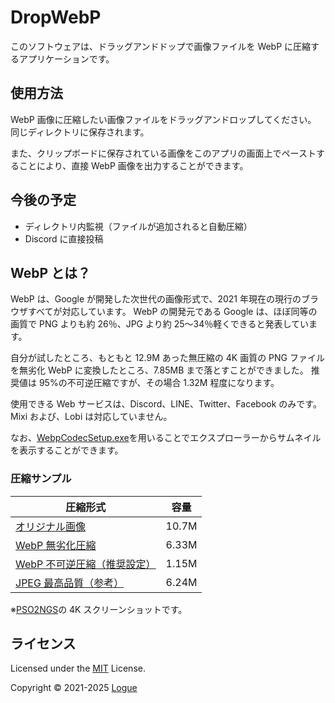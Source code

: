 # DropWebP

このソフトウェアは、ドラッグアンドドップで画像ファイルを WebP に圧縮するアプリケーションです。

## 使用方法

WebP 画像に圧縮したい画像ファイルをドラッグアンドロップしてください。
同じディレクトリに保存されます。

また、クリップボードに保存されている画像をこのアプリの画面上でペーストすることにより、直接 WebP 画像を出力することができます。

## 今後の予定

- ディレクトリ内監視（ファイルが追加されると自動圧縮）
- Discord に直接投稿

## WebP とは？

WebP は、Google が開発した次世代の画像形式で、2021 年現在の現行のブラウザすべてが対応しています。
WebP の開発元である Google は、ほぼ同等の画質で PNG よりも約 26％、JPG より約 25〜34％軽くできると発表しています。

自分が試したところ、もともと 12.9M あった無圧縮の 4K 画質の PNG ファイルを無劣化 WebP に変換したところ、7.85MB まで落とすことができました。
推奨値は 95%の不可逆圧縮ですが、その場合 1.32M 程度になります。

使用できる Web サービスは、Discord、LINE、Twitter、Facebook のみです。Mixi および、Lobi は対応していません。

なお、[WebpCodecSetup.exe](https://storage.googleapis.com/downloads.webmproject.org/releases/webp/WebpCodecSetup.exe)を用いることでエクスプローラーからサムネイルを表示することができます。

### 圧縮サンプル

| 圧縮形式                                                                               | 容量  |
| -------------------------------------------------------------------------------------- | ----- |
| [オリジナル画像](https://logue.github.io/DropWebP/assets/original.png)                 | 10.7M |
| [WebP 無劣化圧縮](https://logue.github.io/DropWebP/assets/lossless.webp)               | 6.33M |
| [WebP 不可逆圧縮（推奨設定）](https://logue.github.io/DropWebP/assets/compressed.webp) | 1.15M |
| [JPEG 最高品質（参考）](https://logue.github.io/DropWebP/assets/compressed.jpg)        | 6.24M |

※[PSO2NGS](https://pso2.jp/)の 4K スクリーンショットです。

## ライセンス

Licensed under the [MIT](LICENSE) License.

Copyright © 2021-2025 [Logue](https://logue.dev/)
